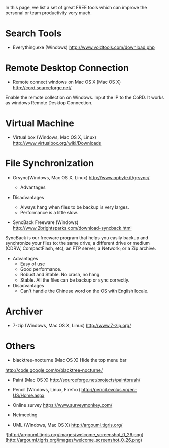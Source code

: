 In this page, we list a set of great FREE tools which can improve the personal or team productivity very much.

# Search Tools #
  * Everything.exe (Windows)
http://www.voidtools.com/download.php

# Remote Desktop Connection #
  * Remote connect windows on Mac OS X (Mac OS X)
http://cord.sourceforge.net/

Enable the remote collection on Windows. Input the IP to the CoRD. It works as windows Remote Desktop Connection.


# Virtual Machine #
  * Virtual box (Windows, Mac OS X, Linux)
http://www.virtualbox.org/wiki/Downloads

# File Synchronization #
  * Grsync(Windows, Mac OS X, Linux)
http://www.opbyte.it/grsync/
    * Advantages

  * Disadvantages
    * Always hang when files to be backup is very larges.
    * Performance is a little slow.


  * SyncBack Freeware (Windows)
http://www.2brightsparks.com/download-syncback.html


SyncBack is our freeware program that helps you easily backup and synchronize your files to: the same drive; a different drive or medium (CDRW, CompactFlash, etc); an FTP server; a Network; or a Zip archive.

  * Advantages
    * Easy of use
    * Good performance.
    * Robust and Stable. No crash, no hang.
    * Stable. All the files can be backup or sync correctly.
  * Disadvantages
    * Can't handle the Chinese word on the OS with English locale.

# Archiver #
  * 7-zip (Windows, Mac OS X, Linux)
http://www.7-zip.org/

# Others #
  * blacktree-nocturne (Mac OS X)
Hide the top menu bar

http://code.google.com/p/blacktree-nocturne/

  * Paint (Mac OS X)
http://sourceforge.net/projects/paintbrush/

  * Pencil (Windows, Linux, Firefox)
http://pencil.evolus.vn/en-US/Home.aspx

  * Online survey
https://www.surveymonkey.com/

  * Netmeeting

  * UML (Windows, Mac OS X)
http://argouml.tigris.org/

![http://argouml.tigris.org/images/welcome_screenshot_0_26.png](http://argouml.tigris.org/images/welcome_screenshot_0_26.png)